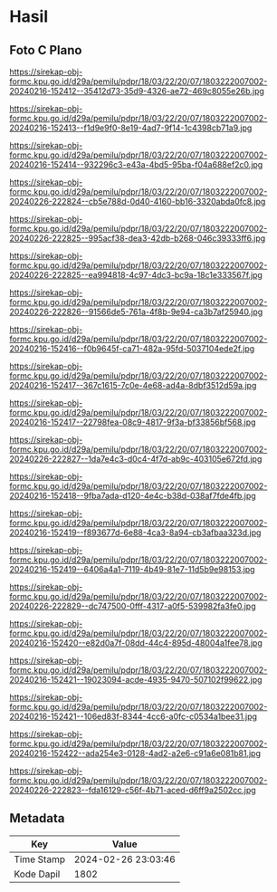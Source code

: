 # Hasil

## Foto C Plano

https://sirekap-obj-formc.kpu.go.id/d29a/pemilu/pdpr/18/03/22/20/07/1803222007002-20240216-152412--35412d73-35d9-4326-ae72-469c8055e26b.jpg

https://sirekap-obj-formc.kpu.go.id/d29a/pemilu/pdpr/18/03/22/20/07/1803222007002-20240216-152413--f1d9e9f0-8e19-4ad7-9f14-1c4398cb71a9.jpg

https://sirekap-obj-formc.kpu.go.id/d29a/pemilu/pdpr/18/03/22/20/07/1803222007002-20240216-152414--932296c3-e43a-4bd5-95ba-f04a688ef2c0.jpg

https://sirekap-obj-formc.kpu.go.id/d29a/pemilu/pdpr/18/03/22/20/07/1803222007002-20240226-222824--cb5e788d-0d40-4160-bb16-3320abda0fc8.jpg

https://sirekap-obj-formc.kpu.go.id/d29a/pemilu/pdpr/18/03/22/20/07/1803222007002-20240226-222825--995acf38-dea3-42db-b268-046c39333ff6.jpg

https://sirekap-obj-formc.kpu.go.id/d29a/pemilu/pdpr/18/03/22/20/07/1803222007002-20240226-222825--ea994818-4c97-4dc3-bc9a-18c1e333567f.jpg

https://sirekap-obj-formc.kpu.go.id/d29a/pemilu/pdpr/18/03/22/20/07/1803222007002-20240226-222826--91566de5-761a-4f8b-9e94-ca3b7af25940.jpg

https://sirekap-obj-formc.kpu.go.id/d29a/pemilu/pdpr/18/03/22/20/07/1803222007002-20240216-152416--f0b9645f-ca71-482a-95fd-5037104ede2f.jpg

https://sirekap-obj-formc.kpu.go.id/d29a/pemilu/pdpr/18/03/22/20/07/1803222007002-20240216-152417--367c1615-7c0e-4e68-ad4a-8dbf3512d59a.jpg

https://sirekap-obj-formc.kpu.go.id/d29a/pemilu/pdpr/18/03/22/20/07/1803222007002-20240216-152417--22798fea-08c9-4817-9f3a-bf33856bf568.jpg

https://sirekap-obj-formc.kpu.go.id/d29a/pemilu/pdpr/18/03/22/20/07/1803222007002-20240226-222827--1da7e4c3-d0c4-4f7d-ab9c-403105e672fd.jpg

https://sirekap-obj-formc.kpu.go.id/d29a/pemilu/pdpr/18/03/22/20/07/1803222007002-20240216-152418--9fba7ada-d120-4e4c-b38d-038af7fde4fb.jpg

https://sirekap-obj-formc.kpu.go.id/d29a/pemilu/pdpr/18/03/22/20/07/1803222007002-20240216-152419--f893677d-6e88-4ca3-8a94-cb3afbaa323d.jpg

https://sirekap-obj-formc.kpu.go.id/d29a/pemilu/pdpr/18/03/22/20/07/1803222007002-20240216-152419--6406a4a1-7119-4b49-81e7-11d5b9e98153.jpg

https://sirekap-obj-formc.kpu.go.id/d29a/pemilu/pdpr/18/03/22/20/07/1803222007002-20240226-222829--dc747500-0fff-4317-a0f5-539982fa3fe0.jpg

https://sirekap-obj-formc.kpu.go.id/d29a/pemilu/pdpr/18/03/22/20/07/1803222007002-20240216-152420--e82d0a7f-08dd-44c4-895d-48004a1fee78.jpg

https://sirekap-obj-formc.kpu.go.id/d29a/pemilu/pdpr/18/03/22/20/07/1803222007002-20240216-152421--19023094-acde-4935-9470-507102f99622.jpg

https://sirekap-obj-formc.kpu.go.id/d29a/pemilu/pdpr/18/03/22/20/07/1803222007002-20240216-152421--106ed83f-8344-4cc6-a0fc-c0534a1bee31.jpg

https://sirekap-obj-formc.kpu.go.id/d29a/pemilu/pdpr/18/03/22/20/07/1803222007002-20240216-152422--ada254e3-0128-4ad2-a2e6-c91a6e081b81.jpg

https://sirekap-obj-formc.kpu.go.id/d29a/pemilu/pdpr/18/03/22/20/07/1803222007002-20240226-222823--fda16129-c56f-4b71-aced-d6ff9a2502cc.jpg


## Metadata

| Key        | Value               |
| ---------- | ------------------- |
| Time Stamp | 2024-02-26 23:03:46 |
| Kode Dapil | 1802                |



